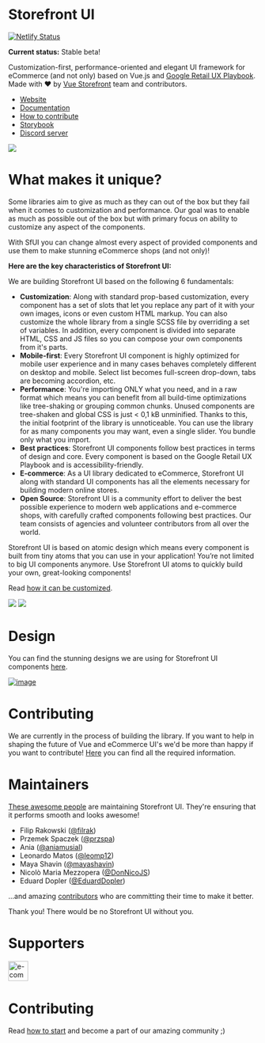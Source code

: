 # Storefront UI

[![Netlify Status](https://api.netlify.com/api/v1/badges/8371333f-ef98-4d04-bcc4-9f4771d11430/deploy-status)](https://app.netlify.com/sites/storefrontui-storybook/deploys)

**Current status:** Stable beta!

Customization-first, performance-oriented and elegant UI framework for eCommerce (and not only) based on Vue.js and [Google Retail UX Playbook](https://services.google.com/fh/files/events/pdf_retail_ux_playbook.pdf). Made with ❤️ by [Vue Storefront](https://github.com/DivanteLtd/vue-storefront) team and contributors.

- [Website](http://storefrontui.io/)
- [Documentation](http://docs.storefrontui.io/)
- [How to contribute](https://docs.storefrontui.io/contributing/become-a-contributor.html)
- [Storybook](http://storybook.storefrontui.io/)
- [Discord server](https://discord.gg/GS8hqFS)


![](https://i.ibb.co/7ScVptN/123.png)

# What makes it unique?

Some libraries aim to give as much as they can out of the box but they fail when it comes to customization and performance. Our goal was to enable as much as possible out of the box but with primary focus on ability to customize any aspect of the components.

With SfUI you can change almost every aspect of provided components and use them to make stunning eCommerce shops (and not only)!


**Here are the key characteristics of Storefront UI:**

We are building Storefront UI based on the following 6 fundamentals:
- **Customization**: Along with standard prop-based customization, every component has a set of slots that let you replace any part of it with your own images, icons or even custom HTML markup. You can also customize the whole library from a single SCSS file by overriding a set of variables. In addition, every component is divided into separate HTML, CSS and JS files so you can compose your own components from it's parts.
- **Mobile-first**: Every Storefront UI component is highly optimized for mobile user experience and in many cases behaves completely different on desktop and mobile. Select list becomes full-screen drop-down, tabs are becoming accordion, etc.
- **Performance**: You're importing ONLY what you need, and in a raw format which means you can benefit from all build-time optimizations like tree-shaking or grouping common chunks. Unused components are tree-shaken and global CSS is just < 0,1 kB unminified. Thanks to this, the initial footprint of the library is unnoticeable. You can use the library for as many components you may want, even a single slider. You bundle only what you import.
- **Best practices**: Storefront UI components follow best practices in terms of design and core. Every component is based on the Google Retail UX Playbook and is accessibility-friendly.
- **E-commerce**: As a UI library dedicated to eCommerce, Storefront UI along with standard UI components has all the elements necessary for building modern online stores.
- **Open Source**: Storefront UI is a community effort to deliver the best possible experience to modern web applications and e-commerce shops, with carefully crafted components following best practices. Our team consists of agencies and volunteer contributors from all over the world.

Storefront UI is based on atomic design which means every component is built from tiny atoms that you can use in your application! You’re not limited to big UI components anymore. Use Storefront UI atoms to quickly build your own, great-looking components!


Read [how it can be customized](https://docs.storefrontui.io/customization.html).

![](https://i.ibb.co/7SKbz5K/123457.png)
![](https://i.ibb.co/VHTcyrw/1234.png)

# Design

You can find the stunning designs we are using for Storefront UI components [here](https://www.figma.com/file/hrwE3VsMBHgdJoS86rVr4W/Desktop-%26-Mobile-Vue-Storefront?node-id=99%3A0).

[![image](https://user-images.githubusercontent.com/15185752/58185795-06b51900-7cb4-11e9-883f-2571cace575c.png)
](https://www.youtube.com/watch?v=8FO6tm9rEdo&feature=youtu.be)


# Contributing

We are currently in the process of building the library. If you want to help in shaping the future of Vue and eCommerce UI's we'd be more than happy if you want to contribute! [Here](https://docs.storefrontui.io/contributing/become-a-contributor.html) you can find all the required information.

# Maintainers

[These awesome people](https://docs.storefrontui.io/meet-the-team.html) are maintaining Storefront UI. They're ensuring that it performs smooth and looks awesome!

- Filip Rakowski ([@filrak](https://github.com/filrak))
- Przemek Spaczek ([@przspa](https://github.com/przspa))
- Ania ([@aniamusial](https://github.com/aniamusial))
- Leonardo Matos ([@leomp12](https://github.com/leomp12))
- Maya Shavin ([@mayashavin](https://github.com/mayashavin))
- Nicolò Maria Mezzopera ([@DonNicoJS](https://github.com/DonNicoJs))
- Eduard Dopler ([@EduardDopler](https://github.com/EduardDopler))


...and amazing [contributors](https://github.com/DivanteLtd/storefront-ui/graphs/contributors) who are committing their time to make it better.

Thank you! There would be no Storefront UI without you.

# Supporters
<a href="https://developers.e-com.plus/"><img src="https://developers.e-com.plus/src/assets/img/logo-dark.png" alt="e-com club" height="40px"></a>

# Contributing

Read [how to start](https://docs.storefrontui.io/contributing/become-a-contributor.html) and become a part of our amazing community ;)

